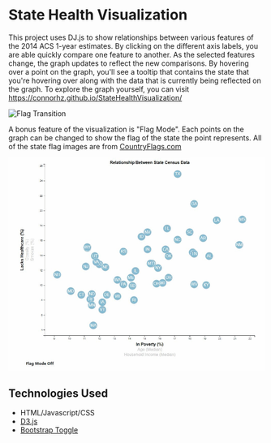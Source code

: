 # State Health Visualization

This project uses DJ.js to show relationships between various features of the 2014 ACS 1-year estimates. By clicking on the different axis labels, you are able quickly compare one feature to another. As the selected features change, the graph updates to reflect the new comparisons. By hovering over a point on the graph, you'll see a tooltip that contains the state that you're hovering over along with the data that is currently being reflected on the graph. To explore the graph yourself, you can visit https://connorhz.github.io/StateHealthVisualization/

![Flag Transition](public/images/GraphDataTransitionToolTip.gif)

A bonus feature of the visualization is "Flag Mode". Each points on the graph can be changed to show the flag of the state the point represents. All of the state flag images are from [CountryFlags.com](https://www.countryflags.com/)

![Flag Transition](public/images/GraphFlagTransition.gif)

## Technologies Used

- HTML/Javascript/CSS
- [D3.js](https://d3js.org/)
- [Bootstrap Toggle](https://www.bootstraptoggle.com/)